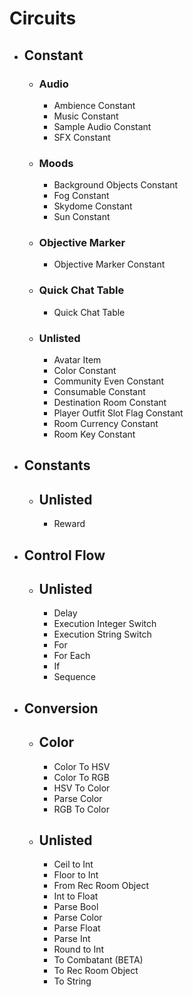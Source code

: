 # Circuits
- ## Constant
    - ### Audio
        - Ambience Constant
        - Music Constant
        - Sample Audio Constant
        - SFX Constant
    - ### Moods
        - Background Objects Constant
        - Fog Constant
        - Skydome Constant
        - Sun Constant
    - ### Objective Marker
        - Objective Marker Constant
    - ### Quick Chat Table
        - Quick Chat Table
    - ### Unlisted
        - Avatar Item
        - Color Constant
        - Community Even Constant
        - Consumable Constant
        - Destination Room Constant
        - Player Outfit Slot Flag Constant
        - Room Currency Constant
        - Room Key Constant
- ## Constants
    - ## Unlisted
        - Reward
- ## Control Flow
    - ## Unlisted
        - Delay
        - Execution Integer Switch
        - Execution String Switch
        - For
        - For Each
        - If
        - Sequence
- ## Conversion
    - ## Color
        - Color To HSV
        - Color To RGB
        - HSV To Color
        - Parse Color
        - RGB To Color
    - ## Unlisted
        - Ceil to Int
        - Floor to Int
        - From Rec Room Object
        - Int to Float
        - Parse Bool
        - Parse Color
        - Parse Float
        - Parse Int
        - Round to Int
        - To Combatant (BETA)
        - To Rec Room Object
        - To String
